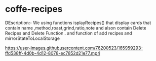 # coffe-recipes


DEscription:-
We using functions isplayRecipes() that display cards that contain name ,method,roast,grind,ratio,note and alson contain Delete Recipes and Delete Function .
and function of add recipes and mirrorStateToLocalStorage 

https://user-images.githubusercontent.com/76200523/165959293-ffd538ff-4d0b-4d12-8078-ec7852d21e77.mp4

